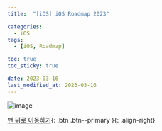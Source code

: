 ```yaml
---
title:  "[iOS] iOS Roadmap 2023" 

categories:
  - iOS
tags:
  - [iOS, Roadmap]

toc: true
toc_sticky: true

date: 2023-03-16
last_modified_at: 2023-03-16
---
```


![image](https://user-images.githubusercontent.com/61777583/225497581-da08c27d-72f7-4f17-b5c8-e70c9d94e895.png)




[맨 위로 이동하기](#){: .btn .btn--primary }{: .align-right} 